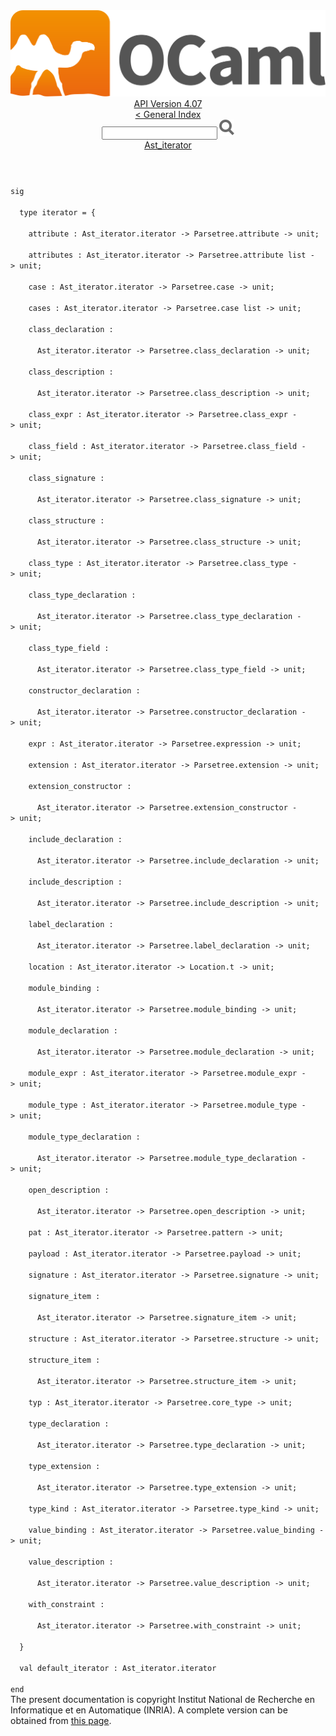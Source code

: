 <!-- ((! set title API !)) ((! set documentation !)) ((! set api !)) ((! set nobreadcrumb !)) -->
<div class="api"><header><nav class="toc brand"><a class="brand" href="https://ocaml.org/"><img src="colour-logo-gray.svg" class="svg" alt="OCaml"></a></nav><nav class="toc"><div class="toc_version"><a href="/docs" id="version-select">API Version 4.07</a></div><a href="index.html">&lt; General Index</a><div class="api_search"><input type="text" name="apisearch" id="api_search" oninput="mySearch(false);" onkeypress="this.oninput();" onclick="this.oninput();" onpaste="this.oninput();">
<img src="search_icon.svg" alt="Search" class="svg" onclick="mySearch(false)"></div>
<div id="search_results"></div><div class="toc_title"><a href="Ast_iterator.html">Ast_iterator</a></div><ul></ul></nav></header>
<code class="code"><span class="keyword">sig</span><br>
&nbsp;&nbsp;<span class="keyword">type</span>&nbsp;iterator&nbsp;=&nbsp;{<br>
&nbsp;&nbsp;&nbsp;&nbsp;attribute&nbsp;:&nbsp;<span class="constructor">Ast_iterator</span>.iterator&nbsp;<span class="keywordsign">-&gt;</span>&nbsp;<span class="constructor">Parsetree</span>.attribute&nbsp;<span class="keywordsign">-&gt;</span>&nbsp;unit;<br>
&nbsp;&nbsp;&nbsp;&nbsp;attributes&nbsp;:&nbsp;<span class="constructor">Ast_iterator</span>.iterator&nbsp;<span class="keywordsign">-&gt;</span>&nbsp;<span class="constructor">Parsetree</span>.attribute&nbsp;list&nbsp;<span class="keywordsign">-&gt;</span>&nbsp;unit;<br>
&nbsp;&nbsp;&nbsp;&nbsp;case&nbsp;:&nbsp;<span class="constructor">Ast_iterator</span>.iterator&nbsp;<span class="keywordsign">-&gt;</span>&nbsp;<span class="constructor">Parsetree</span>.case&nbsp;<span class="keywordsign">-&gt;</span>&nbsp;unit;<br>
&nbsp;&nbsp;&nbsp;&nbsp;cases&nbsp;:&nbsp;<span class="constructor">Ast_iterator</span>.iterator&nbsp;<span class="keywordsign">-&gt;</span>&nbsp;<span class="constructor">Parsetree</span>.case&nbsp;list&nbsp;<span class="keywordsign">-&gt;</span>&nbsp;unit;<br>
&nbsp;&nbsp;&nbsp;&nbsp;class_declaration&nbsp;:<br>
&nbsp;&nbsp;&nbsp;&nbsp;&nbsp;&nbsp;<span class="constructor">Ast_iterator</span>.iterator&nbsp;<span class="keywordsign">-&gt;</span>&nbsp;<span class="constructor">Parsetree</span>.class_declaration&nbsp;<span class="keywordsign">-&gt;</span>&nbsp;unit;<br>
&nbsp;&nbsp;&nbsp;&nbsp;class_description&nbsp;:<br>
&nbsp;&nbsp;&nbsp;&nbsp;&nbsp;&nbsp;<span class="constructor">Ast_iterator</span>.iterator&nbsp;<span class="keywordsign">-&gt;</span>&nbsp;<span class="constructor">Parsetree</span>.class_description&nbsp;<span class="keywordsign">-&gt;</span>&nbsp;unit;<br>
&nbsp;&nbsp;&nbsp;&nbsp;class_expr&nbsp;:&nbsp;<span class="constructor">Ast_iterator</span>.iterator&nbsp;<span class="keywordsign">-&gt;</span>&nbsp;<span class="constructor">Parsetree</span>.class_expr&nbsp;<span class="keywordsign">-&gt;</span>&nbsp;unit;<br>
&nbsp;&nbsp;&nbsp;&nbsp;class_field&nbsp;:&nbsp;<span class="constructor">Ast_iterator</span>.iterator&nbsp;<span class="keywordsign">-&gt;</span>&nbsp;<span class="constructor">Parsetree</span>.class_field&nbsp;<span class="keywordsign">-&gt;</span>&nbsp;unit;<br>
&nbsp;&nbsp;&nbsp;&nbsp;class_signature&nbsp;:<br>
&nbsp;&nbsp;&nbsp;&nbsp;&nbsp;&nbsp;<span class="constructor">Ast_iterator</span>.iterator&nbsp;<span class="keywordsign">-&gt;</span>&nbsp;<span class="constructor">Parsetree</span>.class_signature&nbsp;<span class="keywordsign">-&gt;</span>&nbsp;unit;<br>
&nbsp;&nbsp;&nbsp;&nbsp;class_structure&nbsp;:<br>
&nbsp;&nbsp;&nbsp;&nbsp;&nbsp;&nbsp;<span class="constructor">Ast_iterator</span>.iterator&nbsp;<span class="keywordsign">-&gt;</span>&nbsp;<span class="constructor">Parsetree</span>.class_structure&nbsp;<span class="keywordsign">-&gt;</span>&nbsp;unit;<br>
&nbsp;&nbsp;&nbsp;&nbsp;class_type&nbsp;:&nbsp;<span class="constructor">Ast_iterator</span>.iterator&nbsp;<span class="keywordsign">-&gt;</span>&nbsp;<span class="constructor">Parsetree</span>.class_type&nbsp;<span class="keywordsign">-&gt;</span>&nbsp;unit;<br>
&nbsp;&nbsp;&nbsp;&nbsp;class_type_declaration&nbsp;:<br>
&nbsp;&nbsp;&nbsp;&nbsp;&nbsp;&nbsp;<span class="constructor">Ast_iterator</span>.iterator&nbsp;<span class="keywordsign">-&gt;</span>&nbsp;<span class="constructor">Parsetree</span>.class_type_declaration&nbsp;<span class="keywordsign">-&gt;</span>&nbsp;unit;<br>
&nbsp;&nbsp;&nbsp;&nbsp;class_type_field&nbsp;:<br>
&nbsp;&nbsp;&nbsp;&nbsp;&nbsp;&nbsp;<span class="constructor">Ast_iterator</span>.iterator&nbsp;<span class="keywordsign">-&gt;</span>&nbsp;<span class="constructor">Parsetree</span>.class_type_field&nbsp;<span class="keywordsign">-&gt;</span>&nbsp;unit;<br>
&nbsp;&nbsp;&nbsp;&nbsp;constructor_declaration&nbsp;:<br>
&nbsp;&nbsp;&nbsp;&nbsp;&nbsp;&nbsp;<span class="constructor">Ast_iterator</span>.iterator&nbsp;<span class="keywordsign">-&gt;</span>&nbsp;<span class="constructor">Parsetree</span>.constructor_declaration&nbsp;<span class="keywordsign">-&gt;</span>&nbsp;unit;<br>
&nbsp;&nbsp;&nbsp;&nbsp;expr&nbsp;:&nbsp;<span class="constructor">Ast_iterator</span>.iterator&nbsp;<span class="keywordsign">-&gt;</span>&nbsp;<span class="constructor">Parsetree</span>.expression&nbsp;<span class="keywordsign">-&gt;</span>&nbsp;unit;<br>
&nbsp;&nbsp;&nbsp;&nbsp;extension&nbsp;:&nbsp;<span class="constructor">Ast_iterator</span>.iterator&nbsp;<span class="keywordsign">-&gt;</span>&nbsp;<span class="constructor">Parsetree</span>.extension&nbsp;<span class="keywordsign">-&gt;</span>&nbsp;unit;<br>
&nbsp;&nbsp;&nbsp;&nbsp;extension_constructor&nbsp;:<br>
&nbsp;&nbsp;&nbsp;&nbsp;&nbsp;&nbsp;<span class="constructor">Ast_iterator</span>.iterator&nbsp;<span class="keywordsign">-&gt;</span>&nbsp;<span class="constructor">Parsetree</span>.extension_constructor&nbsp;<span class="keywordsign">-&gt;</span>&nbsp;unit;<br>
&nbsp;&nbsp;&nbsp;&nbsp;include_declaration&nbsp;:<br>
&nbsp;&nbsp;&nbsp;&nbsp;&nbsp;&nbsp;<span class="constructor">Ast_iterator</span>.iterator&nbsp;<span class="keywordsign">-&gt;</span>&nbsp;<span class="constructor">Parsetree</span>.include_declaration&nbsp;<span class="keywordsign">-&gt;</span>&nbsp;unit;<br>
&nbsp;&nbsp;&nbsp;&nbsp;include_description&nbsp;:<br>
&nbsp;&nbsp;&nbsp;&nbsp;&nbsp;&nbsp;<span class="constructor">Ast_iterator</span>.iterator&nbsp;<span class="keywordsign">-&gt;</span>&nbsp;<span class="constructor">Parsetree</span>.include_description&nbsp;<span class="keywordsign">-&gt;</span>&nbsp;unit;<br>
&nbsp;&nbsp;&nbsp;&nbsp;label_declaration&nbsp;:<br>
&nbsp;&nbsp;&nbsp;&nbsp;&nbsp;&nbsp;<span class="constructor">Ast_iterator</span>.iterator&nbsp;<span class="keywordsign">-&gt;</span>&nbsp;<span class="constructor">Parsetree</span>.label_declaration&nbsp;<span class="keywordsign">-&gt;</span>&nbsp;unit;<br>
&nbsp;&nbsp;&nbsp;&nbsp;location&nbsp;:&nbsp;<span class="constructor">Ast_iterator</span>.iterator&nbsp;<span class="keywordsign">-&gt;</span>&nbsp;<span class="constructor">Location</span>.t&nbsp;<span class="keywordsign">-&gt;</span>&nbsp;unit;<br>
&nbsp;&nbsp;&nbsp;&nbsp;module_binding&nbsp;:<br>
&nbsp;&nbsp;&nbsp;&nbsp;&nbsp;&nbsp;<span class="constructor">Ast_iterator</span>.iterator&nbsp;<span class="keywordsign">-&gt;</span>&nbsp;<span class="constructor">Parsetree</span>.module_binding&nbsp;<span class="keywordsign">-&gt;</span>&nbsp;unit;<br>
&nbsp;&nbsp;&nbsp;&nbsp;module_declaration&nbsp;:<br>
&nbsp;&nbsp;&nbsp;&nbsp;&nbsp;&nbsp;<span class="constructor">Ast_iterator</span>.iterator&nbsp;<span class="keywordsign">-&gt;</span>&nbsp;<span class="constructor">Parsetree</span>.module_declaration&nbsp;<span class="keywordsign">-&gt;</span>&nbsp;unit;<br>
&nbsp;&nbsp;&nbsp;&nbsp;module_expr&nbsp;:&nbsp;<span class="constructor">Ast_iterator</span>.iterator&nbsp;<span class="keywordsign">-&gt;</span>&nbsp;<span class="constructor">Parsetree</span>.module_expr&nbsp;<span class="keywordsign">-&gt;</span>&nbsp;unit;<br>
&nbsp;&nbsp;&nbsp;&nbsp;module_type&nbsp;:&nbsp;<span class="constructor">Ast_iterator</span>.iterator&nbsp;<span class="keywordsign">-&gt;</span>&nbsp;<span class="constructor">Parsetree</span>.module_type&nbsp;<span class="keywordsign">-&gt;</span>&nbsp;unit;<br>
&nbsp;&nbsp;&nbsp;&nbsp;module_type_declaration&nbsp;:<br>
&nbsp;&nbsp;&nbsp;&nbsp;&nbsp;&nbsp;<span class="constructor">Ast_iterator</span>.iterator&nbsp;<span class="keywordsign">-&gt;</span>&nbsp;<span class="constructor">Parsetree</span>.module_type_declaration&nbsp;<span class="keywordsign">-&gt;</span>&nbsp;unit;<br>
&nbsp;&nbsp;&nbsp;&nbsp;open_description&nbsp;:<br>
&nbsp;&nbsp;&nbsp;&nbsp;&nbsp;&nbsp;<span class="constructor">Ast_iterator</span>.iterator&nbsp;<span class="keywordsign">-&gt;</span>&nbsp;<span class="constructor">Parsetree</span>.open_description&nbsp;<span class="keywordsign">-&gt;</span>&nbsp;unit;<br>
&nbsp;&nbsp;&nbsp;&nbsp;pat&nbsp;:&nbsp;<span class="constructor">Ast_iterator</span>.iterator&nbsp;<span class="keywordsign">-&gt;</span>&nbsp;<span class="constructor">Parsetree</span>.pattern&nbsp;<span class="keywordsign">-&gt;</span>&nbsp;unit;<br>
&nbsp;&nbsp;&nbsp;&nbsp;payload&nbsp;:&nbsp;<span class="constructor">Ast_iterator</span>.iterator&nbsp;<span class="keywordsign">-&gt;</span>&nbsp;<span class="constructor">Parsetree</span>.payload&nbsp;<span class="keywordsign">-&gt;</span>&nbsp;unit;<br>
&nbsp;&nbsp;&nbsp;&nbsp;signature&nbsp;:&nbsp;<span class="constructor">Ast_iterator</span>.iterator&nbsp;<span class="keywordsign">-&gt;</span>&nbsp;<span class="constructor">Parsetree</span>.signature&nbsp;<span class="keywordsign">-&gt;</span>&nbsp;unit;<br>
&nbsp;&nbsp;&nbsp;&nbsp;signature_item&nbsp;:<br>
&nbsp;&nbsp;&nbsp;&nbsp;&nbsp;&nbsp;<span class="constructor">Ast_iterator</span>.iterator&nbsp;<span class="keywordsign">-&gt;</span>&nbsp;<span class="constructor">Parsetree</span>.signature_item&nbsp;<span class="keywordsign">-&gt;</span>&nbsp;unit;<br>
&nbsp;&nbsp;&nbsp;&nbsp;structure&nbsp;:&nbsp;<span class="constructor">Ast_iterator</span>.iterator&nbsp;<span class="keywordsign">-&gt;</span>&nbsp;<span class="constructor">Parsetree</span>.structure&nbsp;<span class="keywordsign">-&gt;</span>&nbsp;unit;<br>
&nbsp;&nbsp;&nbsp;&nbsp;structure_item&nbsp;:<br>
&nbsp;&nbsp;&nbsp;&nbsp;&nbsp;&nbsp;<span class="constructor">Ast_iterator</span>.iterator&nbsp;<span class="keywordsign">-&gt;</span>&nbsp;<span class="constructor">Parsetree</span>.structure_item&nbsp;<span class="keywordsign">-&gt;</span>&nbsp;unit;<br>
&nbsp;&nbsp;&nbsp;&nbsp;typ&nbsp;:&nbsp;<span class="constructor">Ast_iterator</span>.iterator&nbsp;<span class="keywordsign">-&gt;</span>&nbsp;<span class="constructor">Parsetree</span>.core_type&nbsp;<span class="keywordsign">-&gt;</span>&nbsp;unit;<br>
&nbsp;&nbsp;&nbsp;&nbsp;type_declaration&nbsp;:<br>
&nbsp;&nbsp;&nbsp;&nbsp;&nbsp;&nbsp;<span class="constructor">Ast_iterator</span>.iterator&nbsp;<span class="keywordsign">-&gt;</span>&nbsp;<span class="constructor">Parsetree</span>.type_declaration&nbsp;<span class="keywordsign">-&gt;</span>&nbsp;unit;<br>
&nbsp;&nbsp;&nbsp;&nbsp;type_extension&nbsp;:<br>
&nbsp;&nbsp;&nbsp;&nbsp;&nbsp;&nbsp;<span class="constructor">Ast_iterator</span>.iterator&nbsp;<span class="keywordsign">-&gt;</span>&nbsp;<span class="constructor">Parsetree</span>.type_extension&nbsp;<span class="keywordsign">-&gt;</span>&nbsp;unit;<br>
&nbsp;&nbsp;&nbsp;&nbsp;type_kind&nbsp;:&nbsp;<span class="constructor">Ast_iterator</span>.iterator&nbsp;<span class="keywordsign">-&gt;</span>&nbsp;<span class="constructor">Parsetree</span>.type_kind&nbsp;<span class="keywordsign">-&gt;</span>&nbsp;unit;<br>
&nbsp;&nbsp;&nbsp;&nbsp;value_binding&nbsp;:&nbsp;<span class="constructor">Ast_iterator</span>.iterator&nbsp;<span class="keywordsign">-&gt;</span>&nbsp;<span class="constructor">Parsetree</span>.value_binding&nbsp;<span class="keywordsign">-&gt;</span>&nbsp;unit;<br>
&nbsp;&nbsp;&nbsp;&nbsp;value_description&nbsp;:<br>
&nbsp;&nbsp;&nbsp;&nbsp;&nbsp;&nbsp;<span class="constructor">Ast_iterator</span>.iterator&nbsp;<span class="keywordsign">-&gt;</span>&nbsp;<span class="constructor">Parsetree</span>.value_description&nbsp;<span class="keywordsign">-&gt;</span>&nbsp;unit;<br>
&nbsp;&nbsp;&nbsp;&nbsp;with_constraint&nbsp;:<br>
&nbsp;&nbsp;&nbsp;&nbsp;&nbsp;&nbsp;<span class="constructor">Ast_iterator</span>.iterator&nbsp;<span class="keywordsign">-&gt;</span>&nbsp;<span class="constructor">Parsetree</span>.with_constraint&nbsp;<span class="keywordsign">-&gt;</span>&nbsp;unit;<br>
&nbsp;&nbsp;}<br>
&nbsp;&nbsp;<span class="keyword">val</span>&nbsp;default_iterator&nbsp;:&nbsp;<span class="constructor">Ast_iterator</span>.iterator<br>
<span class="keyword">end</span></code>
<div class="copyright">The present documentation is copyright Institut National de Recherche en Informatique et en Automatique (INRIA). A complete version can be obtained from <a href="http://caml.inria.fr/pub/docs/manual-ocaml/">this page</a>.</div></div>